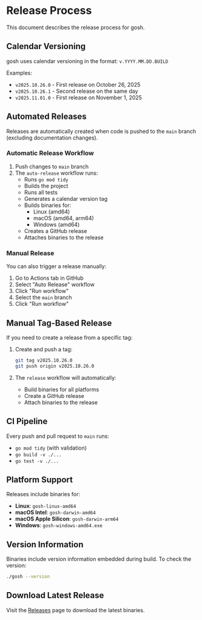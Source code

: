 # Release Process

This document describes the release process for gosh.

## Calendar Versioning

gosh uses calendar versioning in the format: `v.YYYY.MM.DD.BUILD`

Examples:
- `v2025.10.26.0` - First release on October 26, 2025
- `v2025.10.26.1` - Second release on the same day
- `v2025.11.01.0` - First release on November 1, 2025

## Automated Releases

Releases are automatically created when code is pushed to the `main` branch (excluding documentation changes).

### Automatic Release Workflow

1. Push changes to `main` branch
2. The `auto-release` workflow runs:
   - Runs `go mod tidy`
   - Builds the project
   - Runs all tests
   - Generates a calendar version tag
   - Builds binaries for:
     - Linux (amd64)
     - macOS (amd64, arm64)
     - Windows (amd64)
   - Creates a GitHub release
   - Attaches binaries to the release

### Manual Release

You can also trigger a release manually:

1. Go to Actions tab in GitHub
2. Select "Auto Release" workflow
3. Click "Run workflow"
4. Select the `main` branch
5. Click "Run workflow"

## Manual Tag-Based Release

If you need to create a release from a specific tag:

1. Create and push a tag:
   ```bash
   git tag v2025.10.26.0
   git push origin v2025.10.26.0
   ```

2. The `release` workflow will automatically:
   - Build binaries for all platforms
   - Create a GitHub release
   - Attach binaries to the release

## CI Pipeline

Every push and pull request to `main` runs:
- `go mod tidy` (with validation)
- `go build -v ./...`
- `go test -v ./...`

## Platform Support

Releases include binaries for:
- **Linux**: `gosh-linux-amd64`
- **macOS Intel**: `gosh-darwin-amd64`
- **macOS Apple Silicon**: `gosh-darwin-arm64`
- **Windows**: `gosh-windows-amd64.exe`

## Version Information

Binaries include version information embedded during build. To check the version:

```bash
./gosh --version
```

## Download Latest Release

Visit the [Releases](https://github.com/Napolitain/gosh/releases) page to download the latest binaries.
